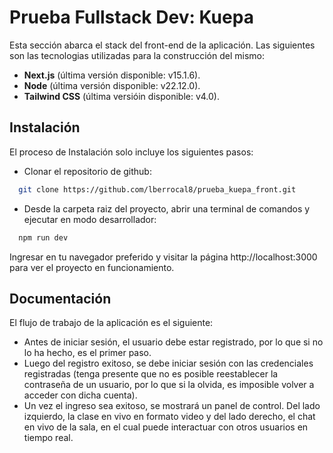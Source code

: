 # Prueba Fullstack Dev: Kuepa
Esta sección abarca el stack del front-end de la aplicación. Las siguientes son las tecnologias utilizadas para la construcción del mismo:

- **Next.js** (última versión disponible: v15.1.6).
- **Node** (última versión disponible: v22.12.0).
- **Tailwind CSS** (última versióin disponible: v4.0).


## Instalación

El proceso de Instalación solo incluye los siguientes pasos:

- Clonar el repositorio de github:

```bash
  git clone https://github.com/lberrocal8/prueba_kuepa_front.git
```

- Desde la carpeta raiz del proyecto, abrir una terminal de comandos y ejecutar en modo desarrollador:

```bash
  npm run dev
```

Ingresar en tu navegador preferido y visitar la página http://localhost:3000 para ver el proyecto en funcionamiento.


## Documentación

El flujo de trabajo de la aplicación es el siguiente:

- Antes de iniciar sesión, el usuario debe estar registrado, por lo que si no lo ha hecho, es el primer paso.
- Luego del registro exitoso, se debe iniciar sesión con las credenciales registradas (tenga presente que no es posible reestablecer la contraseña de un usuario, por lo que si la olvida, es imposible volver a acceder con dicha cuenta).
- Un vez el ingreso sea exitoso, se mostrará un panel de control. Del lado izquierdo, la clase en vivo en formato video y del lado derecho, el chat en vivo de la sala, en el cual puede interactuar con otros usuarios en tiempo real.
